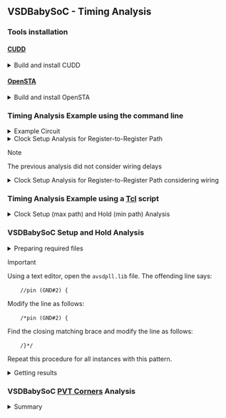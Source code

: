 ## VSDBabySoC - Timing Analysis

### Tools installation
  
#### [CUDD](https://davidkebo.com/cudd/)

<details>
<summary>Build and install CUDD</summary>

 ```bash
 $ wget https://github.com/davidkebo/cudd/raw/main/cudd_versions/cudd-3.0.0.tar.gz
 $ tar zxvf cudd-3.0.0.tar.gz
 $ cd cudd-3.0.0
 $ ./configure --prefix=$HOME/cudd
 ```
 <img alt="cudd_config" src="./images/cudd_config.png">

 ```bash
 $ make -j$(nproc)
 $ make install

 ```
 <img alt="cudd_install" src="./images/cudd_install.png">

 ```bash
 $ cd  
 ```

</details>

#### [OpenSTA](https://github.com/parallaxsw/OpenSTA)

<details>
<summary>Build and install OpenSTA</summary>

 ```bash
 $ git clone https://github.com/parallaxsw/OpenSTA.git
 $ cd OpenSTA
 $ mkdir build
 $ cd build
 $ cmake -DCUDD_DIR=$HOME/cudd ..
 ```
 <img alt="OpenSTA_cmake" src="./images/OpenSTA_cmake.png">

 ```bash
 $ make -j$(nproc)
 $ ./sta

 ```
 <img alt="OpenSTA" src="./images/OpenSTA.png">

 ```bash
 $ cd  
 ```

</details>

### Timing Analysis Example using the command line

<details>
<summary>Example Circuit</summary>

 ```
 $ cd OpenSTA/examples/
 $ yosys
 > read_liberty -lib nangate45_slow.lib.gz
 > read_verilog example1.v
 > synth -top top
 > show
 ```
 <img alt="example1" src="./images/example1.png">

</details>

<details>
<summary>Clock Setup Analysis for Register-to-Register Path</summary>

  ```
  $ sta
  % read_liberty nangate45_slow.lib.gz
  % read_verilog example1.v
  % link_design top
  % create_clock -name clk -period 10 {clk1 clk2 clk3}
  % set_input_delay -clock clk 0 {in1 in2}
  % report_checks
 ```
 <img alt="OpenSTA_example1" src="./images/OpenSTA_example1.png">

 <img alt="example1_timing" src="./images/example1_timing.png">

</details>

> [!NOTE]  
> The previous analysis did not consider wiring delays

<details>
<summary>Clock Setup Analysis for Register-to-Register Path considering wiring</summary>

This analysis requires using the corresponding [SPEF](https://www.vlsisystemdesign.com/spef-format-part-1/) (Standard Parasitic Exchange Format) file for the circuit

  ```
  $ sta
  % read_liberty nangate45_slow.lib.gz
  % read_verilog example1.v
  % link_design top
  % read_spef example1.dspef
  % create_clock -name clk -period 10 {clk1 clk2 clk3}
  % set_input_delay -clock clk 0 {in1 in2}
  % report_checks
 ```
 <img alt="OpenSTA_example1_spef" src="./images/OpenSTA_example1_spef.png">

 <img alt="example1_timing_spef" src="./images/example1_timing_spef.png">

</details>

### Timing Analysis Example using a [Tcl](https://wiki.tcl-lang.org/page/Tcl+Tutorial+Index) script

<details>
<summary>Clock Setup (max path) and Hold (min path) Analysis</summary>
  
  ```
  $ sta
  % source min_max_delays.tcl
 ```
 <img alt="OpenSTA_example1_tcl" src="./images/OpenSTA_example1_tcl.png">

</details>

### VSDBabySoC Setup and Hold Analysis

<details>
<summary>Preparing required files</summary>
  
  ```bash
$ cd OpenSTA/examples
$ mkdir timing_libs/
$ cp ../../VSDBabySoC/src/lib/* timing_libs/
$ mkdir BabySOC
$ cp ../../VSDBabySoC/output/post_synth_sim/vsdbabysoc.synth.v BabySOC/
$ cp ../../VSDBabySoC/src/sdc/vsdbabysoc_synthesis.sdc BabySOC/
$ cp gcd_sky130hd.sdc BabySOC/
$ ls -l timing_libs/ BabySOC/
  ```
 <img alt="BabySOC_files" src="./images/BabySOC_files.png">


You'll also need a TCL file (save it in the BabySOC directory):
  ```
#
#   vsdbabysoc_min_max_delays.tcl
#

# Read timing characteristics libraries (Sky130A standard cells)
read_liberty -min ../timing_libs/sky130_fd_sc_hd__tt_025C_1v80.lib
read_liberty -max ../timing_libs/sky130_fd_sc_hd__tt_025C_1v80.lib

# Read timing characteristics libraries (avsdpll IP)
read_liberty -min ../timing_libs/avsdpll.lib
read_liberty -max ../timing_libs/avsdpll.lib

# Read timing characteristics libraries (avsddac IP)
read_liberty -min ../timing_libs/avsddac.lib
read_liberty -max ../timing_libs/avsddac.lib

# Read vsdbabysoc gate-level synthesized netlist
read_verilog vsdbabysoc.synth.v

# Link the top-level module to the timing characteristics libraries
link_design vsdbabysoc

# Read SDC constraints
read_sdc vsdbabysoc_synthesis.sdc

# Generate timing report
report_checks -path_delay min_max
  ```

  ```
$ cd BabySOC/
$ sta
% source vsdbabysoc_min_max_delays.tcl
  ```
 <img alt="vsdbabysoc_min_max_delays_error" src="./images/vsdbabysoc_min_max_delays_error.png">

</details>

> [!IMPORTANT]
> Using a text editor, open the ``avsdpll.lib`` file. The offending line says:

``    //pin (GND#2) {``

Modify the line as follows:

``    /*pin (GND#2) {``

Find the closing matching brace and modify the line as follows:

``    /}*/``

Repeat this procedure for all instances with this pattern.

<details>
<summary>Getting results</summary>

  ```
% source vsdbabysoc_min_max_delays.tcl
  ```
 <img alt="vsdbabysoc_min_max_delays" src="./images/vsdbabysoc_min_max_delays.png">

</details>

### VSDBabySoC [PVT Corners](https://www.physicaldesign4u.com/2020/07/pvt-process-voltage-temperature.html) Analysis

<details>
<summary>Summary</summary>

<img alt="OpenSTA_summary" src="./images/OpenSTA_summary.png">

</details>
